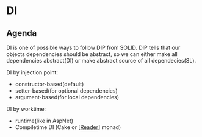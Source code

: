 # DI

## Agenda

DI is one of possible ways to follow DIP from SOLID. DIP tells that our objects dependencies should be abstract, so we can either make all dependencies abstract(DI) or make abstract source of all dependecies(SL).

DI by injection point:
- constructor-based(default)
- setter-based(for optional dependencies)
- argument-based(for local dependencies)

DI by worktime:
- runtime(like in AspNet)
- Compiletime DI (Cake or [[Reader]] monad)




[//begin]: # "Autogenerated link references for markdown compatibility"
[Reader]: ..\Reader "Reader monad"
[//end]: # "Autogenerated link references"